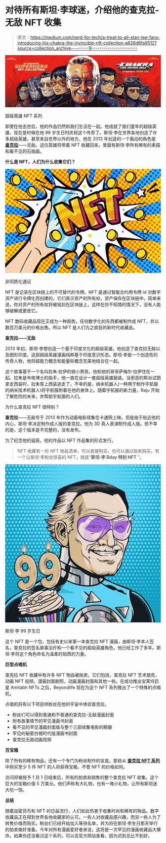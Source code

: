 # 对待所有斯坦·李球迷，介绍他的查克拉-无敌 NFT 收集

> 原文：<https://medium.com/nerd-for-tech/a-treat-to-all-stan-lee-fans-introducing-his-chakra-the-invincible-nft-collection-a826d6fa9512?source=collection_archive---------9----------------------->

![](img/b604f3a02734393f4227ca07b455273c.png)

超级英雄 NFT 系列

即使在他去世后，他的作品仍然和我们生活在一起。他成就了我们童年的超级英雄，现在是时候在他 99 岁生日时庆祝这个传奇了。斯坦·李在世界各地创造了许多超级英雄，甚至来自世界以外的地方。他在 2013 年创造的一个轰动的角色是 [**查克拉**](https://chakra.beyondlife.club/?fsz=home)——无敌。这位英雄将带着 NFT 收藏回来，里面有斯坦·李所有稀有的素描和看不见的石版画。

**什么是 NFT，人们为什么收集它们？**

![](img/0f9267c368f6f2db5eec31df8a6415de.png)

非同质化通证

NFT 是记录在区块链上的不可替代的令牌。NFT 是通过智能合约用令牌 id 对数字资产进行令牌化而创建的。它们表示资产的所有权，资产保存在区块链中。简单来说，你对资产的所有权将被铭刻在区块链上，这样在你不知情的情况下，没有人能够破解或更改它。

NFT 数码收藏品现在正成为一种趋势。任何数字化的东西都被制作成 NFT，并以数百万美元的价格出售。所以 NFT 是人们为之疯狂的新时代收藏品。

**查克拉——无敌**

2013 年初，斯坦·李想创造一个基于印度文化的超级英雄。他创造了查克拉无敌以及图形印度。这部超级英雄漫画纯粹基于印度意识形态。斯坦·李是一个创造性的传奇人物，他将超能力概念和能量轮概念完美地结合在一起。

这个故事基于一个名叫拉朱·拉伊的弱小男孩，他和他的哥哥萨梅尔·拉伊住在一起。拉朱是辛格博士的助手，他一直在设计一套超级英雄服装。当邪恶的帮派试图拿走西装时，拉朱穿上西装逃走了。不幸的是，纳米机器人(一种用于制作宇航服的纳米技术机器人)将宇航服附着在他的身体上。随着宇航服的新力量，Raju 开始了解危险的未来，并帮助宇航服的人们。

为什么查克拉 NFT 很特别？

**查克拉**——无敌号于 2013 年作为动画电影续集在卡通网上映。但是由于贴近他的内心，斯坦·李决定制作成人版的查克拉。他为 3D 真人表演制作成人版。但不幸的是，这个版本是不完整的，没有发布。

为了纪念他的诞辰，他的作品以 NFT 作品集的形式发行。

> NFT 收藏有一份 NFT 物品清单，可以直接购买，也可以通过拍卖购买。有一个让斯坦·李粉丝惊喜的 NFT，就是“**斯坦·李 Bday 特别 NFT** ”。

![](img/3079caa0da65cb60d8356493dc5801c7.png)

斯坦·李 99 岁生日

这个 NFT 是一个包，包括有史以来第一本查克拉 NFT 漫画，由斯坦·李本人签名，查克拉的签名故事治疗和一个看不见的超级英雄角色，他已经工作了多年。斯坦·李将这个角色命名为温柔的珀西的力量。

**巨型点唱机**

查克拉 NFT 收藏中有许多 NFT 物品被拍卖。它们包括，查克拉 NFT 艺术朋克，动画 NFT 视频，漫画封面剧照，动画漫画封面和其他一些。在成功推出宝莱坞巨星 Amitabh NFTs 之后，Beyondlife 现在为这个 NFT 系列推出了一个特殊的点唱机。

点唱机将有以下项目供粉丝在他的宇宙中体验查克拉。

*   粉丝们可以得到普通和不普通的查克拉-无敌漫画封面
*   附有故事情节的罕见漫画书封面
*   看不见的罕见漫画封面版与整个三部续集电影的精髓
*   罕见的秘密白银时代版漫画书封面
*   查克拉无敌动画视频

**百宝箱**

除了所有的稀有物品，还有一个专门为粉丝制作的宝盒。那些从 [**查克拉 NFT 系列**](https://chakra.beyondlife.club/?fsz=home) 中购买至少 5 件 NFT 的人将获得宝箱，不管 NFT 的价格如何。

访问将被授予 1 月 1 日结束后，所有的拍卖和销售的整个查克拉 NFT 收集。这个巨大的宝箱价值 5 万美元。他们声称有大礼物，也有一堆小礼物，让所有斯坦迷大吃一惊。

**总结**

随着加密货币和 NFT 的日益流行，人们如此热衷于收集时尚和稀有的物品。数字收藏品正在得到世界各地收藏家的认可。一些人对收藏品感兴趣，而另一些人为了转售价值而购买。粉丝们已经开始加入等待名单，并为将在斯坦·李生日那天举行的拍卖做好准备。今年对所有漫画爱好者来说，这将是一次罕见的漫画收藏品大爆炸。如果你还没看过这个系列，可以去官方网站查看，因为迟到总比不到好。